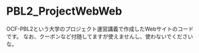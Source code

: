 # PBL2_ProjectWebWeb

OCF-PBL2という大学のプロジェクト運営講義で作成したWebサイトのコードです。
なお、クーポンなど付随してますが使えませんし、使わないでくださいな。
